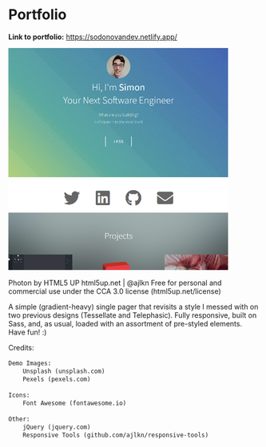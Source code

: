# Portfolio

**Link to portfolio:** https://sodonovandev.netlify.app/

![screenshot](https://github.com/SimonODonovan/Portfolio/blob/master/images/portfolioScreenshot.png?raw=true)

Photon by HTML5 UP
html5up.net | @ajlkn
Free for personal and commercial use under the CCA 3.0 license (html5up.net/license)

A simple (gradient-heavy) single pager that revisits a style I messed with on two
previous designs (Tessellate and Telephasic). Fully responsive, built on Sass,
and, as usual, loaded with an assortment of pre-styled elements. Have fun! :)

Credits:

	Demo Images:
		Unsplash (unsplash.com)
		Pexels (pexels.com)

	Icons:
		Font Awesome (fontawesome.io)

	Other:
		jQuery (jquery.com)
		Responsive Tools (github.com/ajlkn/responsive-tools)
